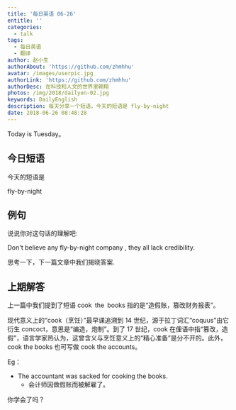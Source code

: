 ```yaml
---
title: '每日英语 06-26'
entitle: ''
categories:
  - talk
tags:
  - 每日英语
  - 翻译
author: 赵小生
authorAbout: 'https://github.com/zhmhhu'
avatar: /images/userpic.jpg
authorLink: 'https://github.com/zhmhhu'
authorDesc: 在科技和人文的世界里翱翔
photos: /img/2018/dailyen-02.jpg
keywords: DailyEnglish
description: 每天分享一个短语，今天的短语是 fly-by-night
date: 2018-06-26 08:48:28
---
```


Today is Tuesday。

## 今日短语

今天的短语是

fly-by-night

## 例句

说说你对这句话的理解吧:

Don't believe any fly-by-night company , they all lack credibility. 

思考一下，下一篇文章中我们揭晓答案.

## 上期解答

上一篇中我们提到了短语 cook the books 指的是“造假账，篡改财务报表”。

现代意义上的“cook（烹饪）”最早课追溯到 14 世纪，源于拉丁词汇“coquus”由它衍生 concoct，意思是“编造，炮制”。到了 17 世纪，cook 在俚语中指“篡改，造假”，语言学家热认为，这曾含义与烹饪意义上的“精心准备”是分不开的。此外，cook the books 也可写做 cook the accounts。

Eg：
-  The accountant was sacked for cooking the books.
   -  会计师因做假账而被解雇了。

你学会了吗？
